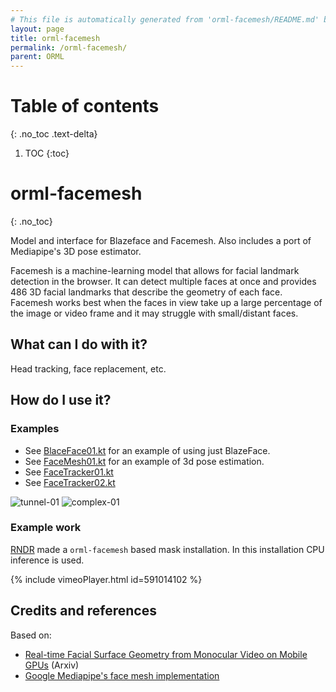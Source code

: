 ```yaml
---
# This file is automatically generated from 'orml-facemesh/README.md' by the markdownToJekyll Gradle task. Do not edit this file.             
layout: page
title: orml-facemesh
permalink: /orml-facemesh/
parent: ORML
---
```

# Table of contents
{: .no_toc .text-delta}
1. TOC
{:toc}        
# orml-facemesh
{: .no_toc}


Model and interface for Blazeface and Facemesh. Also includes a port of Mediapipe's 3D pose estimator.

Facemesh is a machine-learning model that allows for facial landmark detection in the browser. It can detect multiple faces at once and provides 486 3D facial landmarks that describe the geometry of each face. Facemesh works best when the faces in view take up a large percentage of the image or video frame and it may struggle with small/distant faces.

## What can I do with it?

Head tracking, face replacement, etc.

## How do I use it?

### Examples
* See [BlaceFace01.kt](https://github.com/openrndr/orml/raw/orml-0.3/orml-facemesh/src/demo/kotlin/BlazeFace01.kt) for an example of using just BlazeFace.
* See [FaceMesh01.kt](https://github.com/openrndr/orml/raw/orml-0.3/orml-facemesh/src/demo/kotlin/FaceMesh01.kt) for an example of 3d pose estimation. 
* See [FaceTracker01.kt](https://github.com/openrndr/orml/raw/orml-0.3/orml-facemesh/src/demo/kotlin/FaceTracker01.kt)
* See [FaceTracker02.kt](https://github.com/openrndr/orml/raw/orml-0.3/orml-facemesh/src/demo/kotlin/FaceTracker01.kt)

![tunnel-01](https://github.com/openrndr/orml/raw/orml-0.3/orml-facemesh/images/tunnel-01.gif)
![complex-01](https://github.com/openrndr/orml/raw/orml-0.3/orml-facemesh/images/complex-01.gif)

### Example work

[RNDR](https://rndr.studio) made a `orml-facemesh` based mask installation. In this installation CPU inference is used.

{% include vimeoPlayer.html id=591014102 %}

## Credits and references

Based on:
 * [Real-time Facial Surface Geometry from Monocular Video on Mobile GPUs](https://arxiv.org/abs/1907.06724) (Arxiv)
 * [Google Mediapipe's face mesh implementation](https://google.github.io/mediapipe/solutions/face_mesh.html)